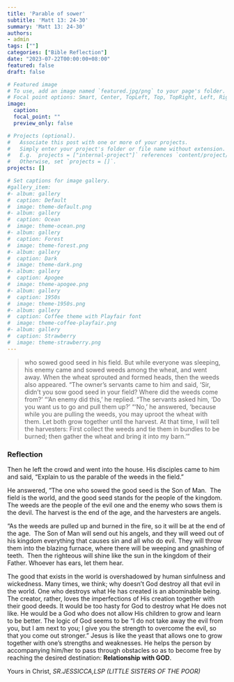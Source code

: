 ```yaml
---
title: 'Parable of sower'
subtitle: 'Matt 13: 24-30'
summary: 'Matt 13: 24-30'
authors:
- admin
tags: [""]
categories: ["Bible Reflection"]
date: "2023-07-22T00:00:00+08:00"
featured: false
draft: false

# Featured image
# To use, add an image named `featured.jpg/png` to your page's folder.
# Focal point options: Smart, Center, TopLeft, Top, TopRight, Left, Right, BottomLeft, Bottom, BottomRight
image:
  caption:
  focal_point: ""
  preview_only: false

# Projects (optional).
#   Associate this post with one or more of your projects.
#   Simply enter your project's folder or file name without extension.
#   E.g. `projects = ["internal-project"]` references `content/project/deep-learning/index.md`.
#   Otherwise, set `projects = []`.
projects: []

# Set captions for image gallery.
#gallery_item:
#- album: gallery
#  caption: Default
#  image: theme-default.png
#- album: gallery
#  caption: Ocean
#  image: theme-ocean.png
#- album: gallery
#  caption: Forest
#  image: theme-forest.png
#- album: gallery
#  caption: Dark
#  image: theme-dark.png
#- album: gallery
#  caption: Apogee
#  image: theme-apogee.png
#- album: gallery
#  caption: 1950s
#  image: theme-1950s.png
#- album: gallery
#  caption: Coffee theme with Playfair font
#  image: theme-coffee-playfair.png
#- album: gallery
#  caption: Strawberry
#  image: theme-strawberry.png
---
```

> who sowed good seed in his field. But while everyone was sleeping, his enemy came and sowed weeds among the wheat, and went away. When the wheat sprouted and formed heads, then the weeds also appeared. “The owner’s servants came to him and said, ‘Sir, didn’t you sow good seed in your field? Where did the weeds come from?’ “‘An enemy did this,’ he replied. “The servants asked him, ‘Do you want us to go and pull them up?’ “‘No,’ he answered, ‘because while you are pulling the weeds, you may uproot the wheat with them. Let both grow together until the harvest. At that time, I will tell the harvesters: First collect the weeds and tie them in bundles to be burned; then gather the wheat and bring it into my barn.’”

### Reflection
Then he left the crowd and went into the house. His disciples came to him and said, “Explain to us the parable of the weeds in the field.”

He answered, “The one who sowed the good seed is the Son of Man.  The field is the world, and the good seed stands for the people of the kingdom. The weeds are the people of the evil one and the enemy who sows them is the devil. The harvest is the end of the age, and the harvesters are angels.

“As the weeds are pulled up and burned in the fire, so it will be at the end of the age.  The Son of Man will send out his angels, and they will weed out of his kingdom everything that causes sin and all who do evil. They will throw them into the blazing furnace, where there will be weeping and gnashing of teeth.  Then the righteous will shine like the sun in the kingdom of their Father. Whoever has ears, let them hear.

The good that exists in the world is overshadowed by human sinfulness and wickedness. Many times, we think; why doesn’t God destroy all that evil in the world. One who destroys what He has created is an abominable being. The creator, rather, loves the imperfections of His creation together with their good deeds. It would be too hasty for God to destroy what He does not like. He would be a God who does not allow His children to grow and learn to be better. The logic of God seems to be “I do not take away the evil from you, but I am next to you; I give you the strength to overcome the evil, so that you come out stronger.” Jesus is like the yeast that allows one to grow together with one’s strengths and weaknesses. He helps the person by accompanying him/her to pass through obstacles so as to become free by reaching the desired destination: __Relationship with GOD__.

Yours in Christ,
_SR.JESSICCA,LSP (LITTLE SISTERS OF THE POOR)_